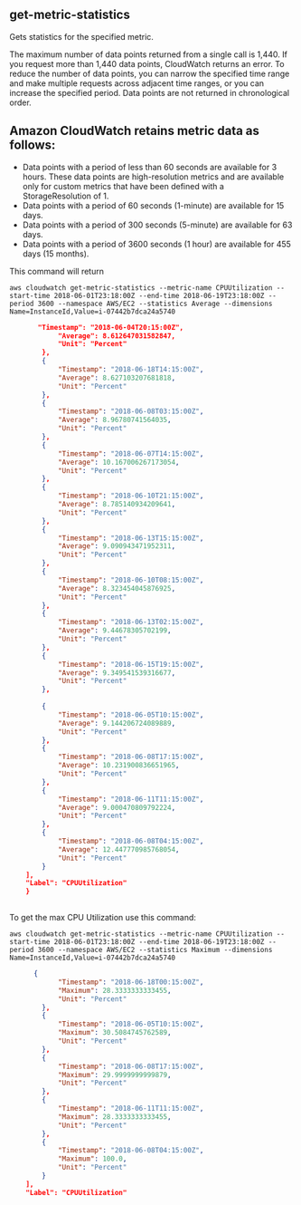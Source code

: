 

## get-metric-statistics

Gets statistics for the specified metric.

The maximum number of data points returned from a single call is 1,440. If you request more than 1,440 data points, CloudWatch returns an error. To reduce the number of data points, you can narrow the specified time range and make multiple requests across adjacent time ranges, or you can increase the specified period. Data points are not returned in chronological order.

## Amazon CloudWatch retains metric data as follows:

- Data points with a period of less than 60 seconds are available for 3 hours. These data points are high-resolution metrics and are available only for custom metrics that have been defined with a StorageResolution of 1.
- Data points with a period of 60 seconds (1-minute) are available for 15 days.
- Data points with a period of 300 seconds (5-minute) are available for 63 days.
- Data points with a period of 3600 seconds (1 hour) are available for 455 days (15 months).


This command will return

```
aws cloudwatch get-metric-statistics --metric-name CPUUtilization --start-time 2018-06-01T23:18:00Z --end-time 2018-06-19T23:18:00Z --period 3600 --namespace AWS/EC2 --statistics Average --dimensions Name=InstanceId,Value=i-07442b7dca24a5740
```

```json
       "Timestamp": "2018-06-04T20:15:00Z", 
            "Average": 8.612647031582847, 
            "Unit": "Percent"
        }, 
        {
            "Timestamp": "2018-06-18T14:15:00Z", 
            "Average": 8.627103207681818, 
            "Unit": "Percent"
        }, 
        {
            "Timestamp": "2018-06-08T03:15:00Z", 
            "Average": 8.96780741564035, 
            "Unit": "Percent"
        }, 
        {
            "Timestamp": "2018-06-07T14:15:00Z", 
            "Average": 10.167006267173054, 
            "Unit": "Percent"
        }, 
        {
            "Timestamp": "2018-06-10T21:15:00Z", 
            "Average": 8.785140934209641, 
            "Unit": "Percent"
        }, 
        {
            "Timestamp": "2018-06-13T15:15:00Z", 
            "Average": 9.090943471952311, 
            "Unit": "Percent"
        }, 
        {
            "Timestamp": "2018-06-10T08:15:00Z", 
            "Average": 8.323454045876925, 
            "Unit": "Percent"
        }, 
        {
            "Timestamp": "2018-06-13T02:15:00Z", 
            "Average": 9.44678305702199, 
            "Unit": "Percent"
        }, 
        {
            "Timestamp": "2018-06-15T19:15:00Z", 
            "Average": 9.349541539316677, 
            "Unit": "Percent"
        }, 
       
        {
            "Timestamp": "2018-06-05T10:15:00Z", 
            "Average": 9.144206724089889, 
            "Unit": "Percent"
        }, 
        {
            "Timestamp": "2018-06-08T17:15:00Z", 
            "Average": 10.231900836651965, 
            "Unit": "Percent"
        }, 
        {
            "Timestamp": "2018-06-11T11:15:00Z", 
            "Average": 9.000470809792224, 
            "Unit": "Percent"
        }, 
        {
            "Timestamp": "2018-06-08T04:15:00Z", 
            "Average": 12.447770985768054, 
            "Unit": "Percent"
        }
    ], 
    "Label": "CPUUtilization"
    }
    
 ```
To get the max CPU Utilization use this command:

```
aws cloudwatch get-metric-statistics --metric-name CPUUtilization --start-time 2018-06-01T23:18:00Z --end-time 2018-06-19T23:18:00Z --period 3600 --namespace AWS/EC2 --statistics Maximum --dimensions Name=InstanceId,Value=i-07442b7dca24a5740
```

```json
      {
            "Timestamp": "2018-06-18T00:15:00Z", 
            "Maximum": 28.3333333333455, 
            "Unit": "Percent"
        }, 
        {
            "Timestamp": "2018-06-05T10:15:00Z", 
            "Maximum": 30.5084745762589, 
            "Unit": "Percent"
        }, 
        {
            "Timestamp": "2018-06-08T17:15:00Z", 
            "Maximum": 29.9999999999879, 
            "Unit": "Percent"
        }, 
        {
            "Timestamp": "2018-06-11T11:15:00Z", 
            "Maximum": 28.3333333333455, 
            "Unit": "Percent"
        }, 
        {
            "Timestamp": "2018-06-08T04:15:00Z", 
            "Maximum": 100.0, 
            "Unit": "Percent"
        }
    ], 
    "Label": "CPUUtilization"
```

